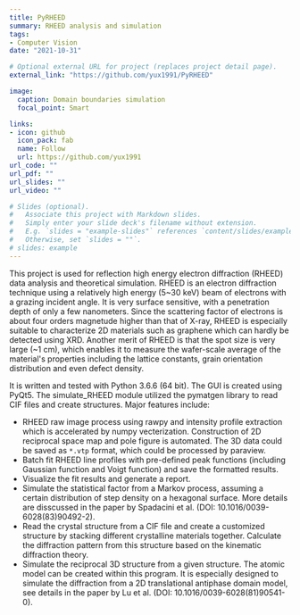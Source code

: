 ```yaml
---
title: PyRHEED
summary: RHEED analysis and simulation
tags:
- Computer Vision
date: "2021-10-31"

# Optional external URL for project (replaces project detail page).
external_link: "https://github.com/yux1991/PyRHEED"

image:
  caption: Domain boundaries simulation
  focal_point: Smart

links:
- icon: github
  icon_pack: fab
  name: Follow
  url: https://github.com/yux1991
url_code: ""
url_pdf: ""
url_slides: ""
url_video: ""

# Slides (optional).
#   Associate this project with Markdown slides.
#   Simply enter your slide deck's filename without extension.
#   E.g. `slides = "example-slides"` references `content/slides/example-slides.md`.
#   Otherwise, set `slides = ""`.
# slides: example
---
```


This project is used for reflection high energy electron diffraction (RHEED) data analysis and theoretical simulation. RHEED is an electron diffraction technique using a relatively high energy (5~30 keV) beam of electrons with a grazing incident angle. It is very surface sensitive, with a penetration depth of only a few nanometers. Since the scattering factor of electrons is about four orders magnetude higher than that of X-ray, RHEED is especially suitable to characterize 2D materials such as graphene which can hardly be detected using XRD. Another merit of RHEED is that the spot size is very large (~1 cm), which enables it to measure the wafer-scale average of the material's properties including the lattice constants, grain orientation distribution and even defect density.

It is written and tested with Python 3.6.6 (64 bit). The GUI is created using PyQt5. The simulate_RHEED module utilized the pymatgen library to read CIF files and create structures. Major features include:

* RHEED raw image process using rawpy and intensity profile extraction which is accelerated by numpy vecterization. Construction of 2D reciprocal space map and pole figure is automated. The 3D data could be saved as `*.vtp` format, which could be processed by paraview.
* Batch fit RHEED line profiles with pre-defined peak functions (including Gaussian function and Voigt function) and save the formatted results.
* Visualize the fit results and generate a report.
* Simulate the statistical factor from a Markov process, assuming a certain distribution of step density on a hexagonal surface. More details are disscussed in the paper by Spadacini et al. (DOI: 10.1016/0039-6028(83)90492-2).
* Read the crystal structure from a CIF file and create a customized structure by stacking different crystalline materials together. Calculate the diffraction pattern from this structure based on the kinematic diffraction theory.
* Simulate the reciprocal 3D structure from a given structure. The atomic model can be created within this program. It is especially designed to simulate the diffraction from a 2D translational antiphase domain model, see details in the paper by Lu et al. (DOI: 10.1016/0039-6028(81)90541-0).
